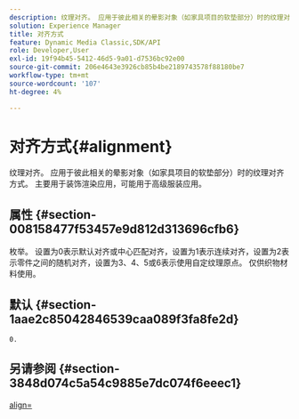 ```yaml
---
description: 纹理对齐。 应用于彼此相关的晕影对象（如家具项目的软垫部分）时的纹理对齐方式。 主要用于装饰渲染应用，可能用于高级服装应用。
solution: Experience Manager
title: 对齐方式
feature: Dynamic Media Classic,SDK/API
role: Developer,User
exl-id: 19f94b45-5412-46d5-9a01-d7536bc92e00
source-git-commit: 206e4643e3926cb85b4be2189743578f88180be7
workflow-type: tm+mt
source-wordcount: '107'
ht-degree: 4%

---
```


# 对齐方式{#alignment}

纹理对齐。 应用于彼此相关的晕影对象（如家具项目的软垫部分）时的纹理对齐方式。 主要用于装饰渲染应用，可能用于高级服装应用。

## 属性 {#section-008158477f53457e9d812d313696cfb6}

枚举。 设置为0表示默认对齐或中心匹配对齐，设置为1表示连续对齐，设置为2表示零件之间的随机对齐，设置为3、4、5或6表示使用自定纹理原点。 仅供织物材料使用。

## 默认 {#section-1aae2c85042846539caa089f3fa8fe2d}

`0.`

## 另请参阅 {#section-3848d074c5a54c9885e7dc074f6eeec1}

[align=](../../../../../ir-api/http-protocol/image-rendering-api-ref/c-ir-http-protocol-ref/c-ir-http-protocol-command-reference/r-ir-align.md#reference-4d63baa522ce42f9b15167ba34c5c6a7)
